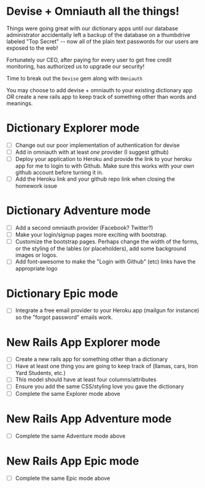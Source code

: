 
# Devise + Omniauth all the things!

Things were going great with our dictionary apps until our database administrator accidentally left a backup of the database on a thumbdrive labeled "Top Secret" -- now all of the plain text passwords for our users are exposed to the web!

Fortunately our CEO, after paying for every user to get free credit monitoring, has authorized us to upgrade our security!

Time to break out the `Devise` gem along with `Omniauth`

You may choose to add devise + omniauth to your existing dictionary app *OR* create a new rails app to keep track of something other than words and meanings.

# Dictionary Explorer mode
- [ ] Change out our poor implementation of authentication for devise
- [ ] Add in omniauth with at least *one* provider (I suggest github)
- [ ] Deploy your application to Heroku and provide the link to your heroku app for me to login to with Github. Make sure this works with your own github account before turning it in.
- [ ] Add the Heroku link and your github repo link when closing the homework issue

# Dictionary Adventure mode
- [ ] Add a second omniauth provider (Facebook? Twitter?)
- [ ] Make your login/signup pages more exciting with bootstrap.
- [ ] Customize the bootstrap pages. Perhaps change the width of the forms, or the styling of the lables (or placeholders), add some background images or logos.
- [ ] Add font-awesome to make the "Login with Github" (etc) links have the appropriate logo

# Dictionary Epic mode
- [ ] Integrate a free email provider to your Heroku app (mailgun for instance) so the "forgot password" emails work.

# New Rails App Explorer mode
- [ ] Create a new rails app for something other than a dictionary
- [ ] Have at least one thing you are going to keep track of (llamas, cars, Iron Yard Students, etc.)
- [ ] This model should have at least four columns/attributes
- [ ] Ensure you add the same CSS/styling love you gave the dictionary
- [ ] Complete the same Explorer mode above

# New Rails App Adventure mode
- [ ] Complete the same Adventure mode above

# New Rails App Epic mode
- [ ] Complete the same Epic mode above
